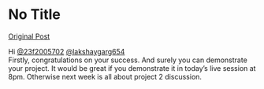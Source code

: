 # No Title

[Original Post](https://discourse.onlinedegree.iitm.ac.in/t/171054/2)

<p>Hi <a class="mention" href="/u/23f2005702">@23f2005702</a> <a class="mention" href="/u/lakshaygarg654">@lakshaygarg654</a><br>
Firstly, congratulations on your success. And surely you can demonstrate your project. It would be great if you demonstrate it in today’s live session at 8pm. Otherwise next week is all about project 2 discussion.</p>